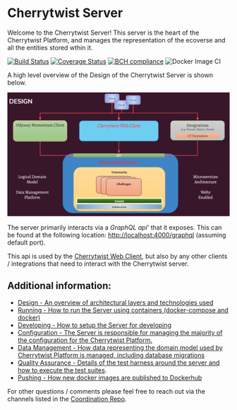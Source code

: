 # Cherrytwist Server

Welcome to the Cherrytwist Server! This server is the heart of the Cherrytwist Platform, and manages the representation of the ecoverse and all the entities stored wthin it.

[![Build Status](https://travis-ci.com/cherrytwist/Server.svg?branch=develop)](https://travis-ci.com/cherrytwist/Server) [![Coverage Status](https://coveralls.io/repos/github/cherrytwist/Server/badge.svg?branch=develop)](https://coveralls.io/github/cherrytwist/Server?branch=develop) [![BCH compliance](https://bettercodehub.com/edge/badge/cherrytwist/Server?branch=develop)](https://bettercodehub.com/) ![Docker Image CI](https://github.com/cherrytwist/Server/workflows/Docker%20Image%20CI/badge.svg?branch=master)

A high level overview of the Design of the Cherrytwist Server is shown below.

![Component Diagram](docs/diagrams/ct-server-design.png)

The server primarily interacts via a _*GraphQL api*_' that it exposes. This can be found at the following location: <http://localhost:4000/graphql> (assuming default port).

This api is used by the [Cherrytwist Web Client](http://github.com/cherrytwist/Client.Web), but also by any other clients / integrations that need to interact with the Cherrytwist server.

## **Additional information**:

- [Design - An overview of architectural layers and technologies used](docs/Design.md)
- [Running - How to run the Server using containers (docker-compose and docker)](docs/Running.md)
- [Developing - How to setup the Server for developing](docs/Development.md)
- [Configuration - The Server is responsible for managing the majority of the configuration for the Cherrytwist Platform.](docs/Configuration.md)
- [Data Management - How data representing the domain model used by Cherrytwist Platform is managed, including database migrations](docs/DataManagement.md)
- [Quality Assurance - Details of the test harness around the server and how to execute the test suites](docs/QA.md).
- [Pushing - How new docker images are published to Dockerhub](docs/Publishing.md)

For other questions / comments please feel free to reach out via the channels listed in the [Coordination Repo](http://github.com/cherrytwist/coordination).
